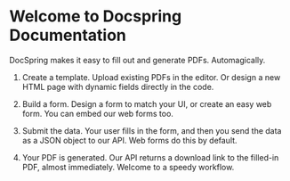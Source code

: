 # Welcome to Docspring Documentation

DocSpring makes it easy to fill out and generate PDFs. Automagically.

1. Create a template.
Upload existing PDFs in the editor. Or design a new HTML page with dynamic fields directly in the code.

2. Build a form.
Design a form to match your UI, or create an easy web form. You can embed our web forms too.

3. Submit the data.
Your user fills in the form, and then you send the data as a JSON object to our API. Web forms do this by default.

4. Your PDF is generated.
Our API returns a download link to the filled-in PDF, almost immediately. Welcome to a speedy workflow.